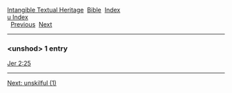 [Intangible Textual Heritage](../../index)  [Bible](../index) 
[Index](index)   
[u Index](_u_)  
  [Previous](c11968)  [Next](c11970) 

------------------------------------------------------------------------

### &lt;unshod&gt; 1 entry

[Jer 2:25](../kjv/jer002.htm#025)  

------------------------------------------------------------------------

[Next: unskilful (1)](c11970)

